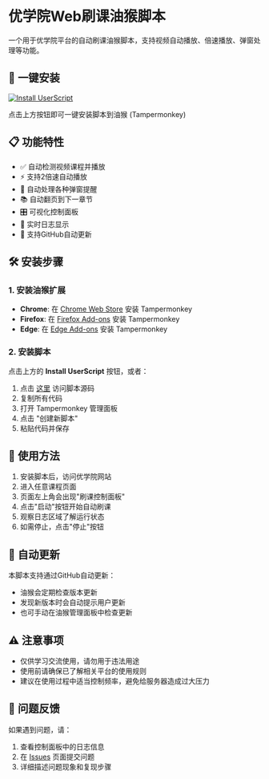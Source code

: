 # 优学院Web刷课油猴脚本

一个用于优学院平台的自动刷课油猴脚本，支持视频自动播放、倍速播放、弹窗处理等功能。

## 🚀 一键安装

[![Install UserScript](https://img.shields.io/badge/Install-UserScript-green?style=for-the-badge&logo=tampermonkey)](https://raw.githubusercontent.com/Nanashi-Development/FuckULearning/main/main.js)

点击上方按钮即可一键安装脚本到油猴 (Tampermonkey)

## 📋 功能特性

- ✅ 自动检测视频课程并播放
- ⚡ 支持2倍速自动播放
- 🔄 自动处理各种弹窗提醒
- 📚 自动翻页到下一章节
- 🎛️ 可视化控制面板
- 📝 实时日志显示
- 🔄 支持GitHub自动更新

## 🛠️ 安装步骤

### 1. 安装油猴扩展
- **Chrome**: 在 [Chrome Web Store](https://chrome.google.com/webstore/detail/tampermonkey/dhdgffkkebhmkfjojejmpbldmpobfkfo) 安装 Tampermonkey
- **Firefox**: 在 [Firefox Add-ons](https://addons.mozilla.org/zh-CN/firefox/addon/tampermonkey/) 安装 Tampermonkey
- **Edge**: 在 [Edge Add-ons](https://microsoftedge.microsoft.com/addons/detail/tampermonkey/iikmkjmpaadaobahmlepeloendndfphd) 安装 Tampermonkey

### 2. 安装脚本
点击上方的 **Install UserScript** 按钮，或者：
1. 点击 [这里](https://raw.githubusercontent.com/Nanashi-Development/FuckULearning/main/main.js) 访问脚本源码
2. 复制所有代码
3. 打开 Tampermonkey 管理面板
4. 点击 "创建新脚本"
5. 粘贴代码并保存

## 📖 使用方法

1. 安装脚本后，访问优学院网站
2. 进入任意课程页面
3. 页面左上角会出现"刷课控制面板"
4. 点击"启动"按钮开始自动刷课
5. 观察日志区域了解运行状态
6. 如需停止，点击"停止"按钮

## 🔄 自动更新

本脚本支持通过GitHub自动更新：
- 油猴会定期检查版本更新
- 发现新版本时会自动提示用户更新
- 也可手动在油猴管理面板中检查更新

## ⚠️ 注意事项

- 仅供学习交流使用，请勿用于违法用途
- 使用前请确保已了解相关平台的使用规则
- 建议在使用过程中适当控制频率，避免给服务器造成过大压力

## 🐛 问题反馈

如果遇到问题，请：
1. 查看控制面板中的日志信息
2. 在 [Issues](https://github.com/Nanashi-Development/FuckULearning/issues) 页面提交问题
3. 详细描述问题现象和复现步骤
